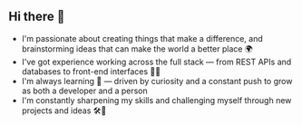## Hi there 👋

- I'm passionate about creating things that make a difference, and brainstorming ideas that can make the world a better place 🌍
- I've got experience working across the full stack — from REST APIs and databases to front-end interfaces 🤹‍♂️
- I'm always learning 🧠 — driven by curiosity and a constant push to grow as both a developer and a person
- I'm constantly sharpening my skills and challenging myself through new projects and ideas 🛠️🚀
